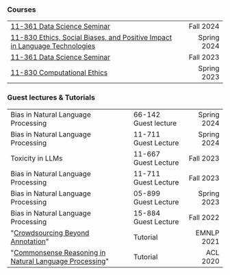 ### Courses
||||
|-|-|-:|
|[11-361 Data Science Seminar](https://mcds-cmu.github.io/11631/f24/)||Fall 2024|
|[11-830 Ethics, Social Biases, and Positive Impact in Language Technologies](http://maartensap.com/11830/Spring2024)||Spring 2024|
|[11-361 Data Science Seminar](https://mcds-cmu.github.io/11631/f23/)||Fall 2023|
| [11-830 Computational Ethics](http://maartensap.com/11-830-Spring2023/) | | Spring 2023 |

### Guest lectures & Tutorials
|                                                              |                      |             |
| ------------------------------------------------------------ | -------------------- | ----------: |
| Bias in Natural Language Processing                          | 66-142 Guest lecture | Spring 2024 |
| Bias in Natural Language Processing                          | 11-711 Guest Lecture | Spring 2024 |
| Toxicity in LLMs                                             | 11-667 Guest Lecture |   Fall 2023 |
| Bias in Natural Language Processing                          | 11-711 Guest Lecture |   Fall 2023 |
| Bias in Natural Language Processing                          | 05-899 Guest Lecture | Spring 2023 |
| Bias in Natural Language Processing                          | 15-884 Guest Lecture |   Fall 2022 |
| "[Crowdsourcing Beyond Annotation](https://nlp-crowdsourcing.github.io/)" | Tutorial             |  EMNLP 2021 |
| "[Commonsense Reasoning in Natural Language Processing](./acl2020-commonsense/index.html)" | Tutorial             |    ACL 2020 |